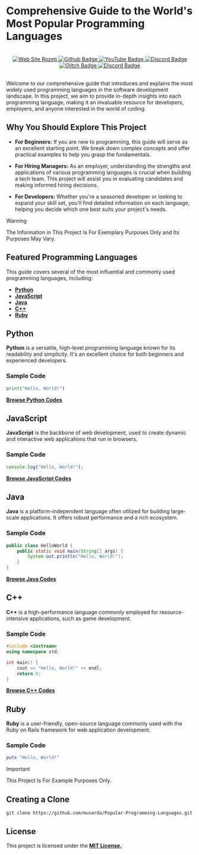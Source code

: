 # Comprehensive Guide to the World's Most Popular Programming Languages

<br>
<div style="text-align: center;" align="center">
  <a href="https://musarda.github.io">
    <img src="https://img.shields.io/badge/Visit%20My-Website-E6E6E6" alt="Web Site Rozeti">
  </a>
  <a href="https://www.github.com/musarda"> <!--GitHub Link-->
    <img src="https://img.shields.io/badge/-GitHub-000?style=quare&labelColor=000&logo=GitHub&logoColor=white&link=link" alt="Github Badge">
  </a>
  <a href="https://www.youtube.com/@CodeChain"> <!--YouTube Link-->
    <img src="https://img.shields.io/badge/-YouTube-c4302b?style=quare&labelColor=c4302b&logo=YouTube&logoColor=white&link=link" alt="YouTube Badge">
  </a>
  <a href="https://discord.gg/kf29ZKZyw6"> <!--Discord Link-->
    <img src="https://img.shields.io/badge/-Discord-738adb?style=quare&labelColor=blurple&logo=Discord&logoColor=white&link=link" alt="Discord Badge">
  </a>
  <a href="https://www.glitch.com/@musarda44"> <!--Glitch Link-->
    <img src="https://img.shields.io/badge/-Glitch-2800ff?style=quare&labelColor=2800ff&logo=Glitch&logoColor=white&link=link" alt="Glitch Badge">
  </a>
  <a href="https://discord.gg/Kaye7tpHcQ"> <!--Discord2 Link-->
    <img src="https://img.shields.io/badge/-Discord-738adb?style=quare&labelColor=blurple&logo=Discord&logoColor=white&link=link" alt="Discord Badge">
  </a>
</div>
<br>

Welcome to our comprehensive guide that introduces and explains the most widely used programming languages in the software development landscape. In this project, we aim to provide in-depth insights into each programming language, making it an invaluable resource for developers, employers, and anyone interested in the world of coding.

## Why You Should Explore This Project

- **For Beginners:** If you are new to programming, this guide will serve as an excellent starting point. We break down complex concepts and offer practical examples to help you grasp the fundamentals.
  
- **For Hiring Managers:** As an employer, understanding the strengths and applications of various programming languages is crucial when building a tech team. This project will assist you in evaluating candidates and making informed hiring decisions.

- **For Developers:** Whether you're a seasoned developer or looking to expand your skill set, you'll find detailed information on each language, helping you decide which one best suits your project's needs.

> [!WARNING]  
> The Information in This Project Is For Exemplary Purposes Only and Its Purposes May Vary.

## Featured Programming Languages

This guide covers several of the most influential and commonly used programming languages, including:

- **[Python](#python)**
- **[JavaScript](#javascript)**
- **[Java](#java)**
- **[C++](#c++)**
- **[Ruby](#ruby)**

## Python

**Python** is a versatile, high-level programming language known for its readability and simplicity. It's an excellent choice for both beginners and experienced developers.

### Sample Code

```python
print("Hello, World!")
```
**[Browse Python Codes](https://github.com/musarda/Popular-Programming-Languages/tree/main/src/python)**

## JavaScript

**JavaScript** is the backbone of web development, used to create dynamic and interactive web applications that run in browsers.

### Sample Code

```js
console.log("Hello, World!");
```
**[Browse JavaScript Codes](https://github.com/musarda/Popular-Programming-Languages/tree/main/src/javascript)**

## Java

**Java** is a platform-independent language often utilized for building large-scale applications. It offers robust performance and a rich ecosystem.

### Sample Code

```java
public class HelloWorld {
    public static void main(String[] args) {
        System.out.println("Hello, World!");
    }
}
```
**[Browse Java Codes](https://github.com/musarda/Popular-Programming-Languages/tree/main/src/java)**

## C++

**C++** is a high-performance language commonly employed for resource-intensive applications, such as game development.

### Sample Code

```cpp
#include <iostream>
using namespace std;

int main() {
    cout << "Hello, World!" << endl;
    return 0;
}
```
**[Browse C++ Codes](https://github.com/musarda/Popular-Programming-Languages/tree/main/src/cpp)**

## Ruby

**Ruby** is a user-friendly, open-source language commonly used with the Ruby on Rails framework for web application development.

### Sample Code

```ruby
puts "Hello, World!"
```

> [!IMPORTANT]  
> This Project Is For Example Purposes Only.

## Creating a Clone

```git
git clone https://github.com/musarda/Popular-Programming-Languages.git
```

## License
This project is licensed under the **[MIT License.](https://github.com/musarda/Popular-Programming-Languages/blob/main/LICENSE)**
